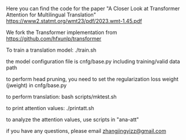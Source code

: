Here you can find the code for the paper
"A Closer Look at Transformer Attention for Multilingual Translation"
https://www2.statmt.org/wmt23/pdf/2023.wmt-1.45.pdf

We fork the Transformer implementation from
https://github.com/hfxunlp/transformer


To train a translation model:
./train.sh

the model configuration file is cnfg/base.py including training/valid data path

to perform head pruning, you need to set the regularization loss weight (jweight) in cnfg/base.py

to perform translation:
bash scripts/mktest.sh

to print attention values:
./printatt.sh

to analyze the attention values, use scripts in "ana-att" 

if you have any questions, please email zhangjingyizz@gmail.com
